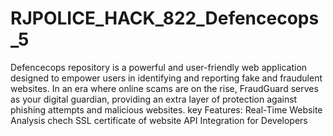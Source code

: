 # RJPOLICE_HACK_822_Defencecops_5
Defencecops repository is a powerful and user-friendly web application designed to empower users in identifying and reporting fake and fraudulent websites. In an era where online scams are on the rise, FraudGuard serves as your digital guardian, providing an extra layer of protection against phishing attempts and malicious websites. 
key Features:
Real-Time Website Analysis
chech SSL certificate of website
API Integration for Developers
